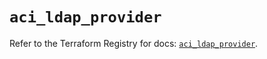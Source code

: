 # `aci_ldap_provider`

Refer to the Terraform Registry for docs: [`aci_ldap_provider`](https://registry.terraform.io/providers/ciscodevnet/aci/2.17.0/docs/resources/ldap_provider).

